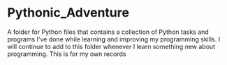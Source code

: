# Pythonic_Adventure
A folder for Python files that contains a collection of Python tasks and programs I've done while learning and improving my programming skills. 
I will continue to add to this folder whenever I learn something new about programming. This is for my own records

